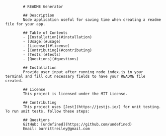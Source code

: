
            # README Generator
            
            ## Description
            Node application useful for saving time when creating a readme file for your app.
            
            ## Table of Contents
            - [Installation](#installation)
            - [Usage](#usage)
            - [License](#license)
            - [Contributing](#contributing)
            - [Tests](#tests)
            - [Questions](#questions)
            
            ## Installation
            Provide user input after running node index.js in your terminal and fill out necessary fields to have your README file created.
            
            ## License
            This project is licensed under the MIT License.
            
            ## Contributing
            This project uses [Jest](https://jestjs.io/) for unit testing. To run unit tests, follow these steps:
            
            ## Questions
            GitHub: [undefined](https://github.com/undefined)
            Email: burnittreiley@gmail.com
            